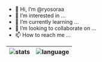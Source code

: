 - 👋 Hi, I’m @ryosoraa
- 👀 I’m interested in ...
- 🌱 I’m currently learning ...
- 💞️ I’m looking to collaborate on ...
- 📫 How to reach me ...

| ![stats](https://github-readme-stats.vercel.app/api?username=romysaputrasihananda&show_icons=true&theme=blue-green) | ![language](https://github-readme-stats.vercel.app/api/top-langs/?username=romysaputrasihananda&layout=compact&theme=blue-green&hide=angular,blade,css,html,sass,scss,smarty,ts) |
| ------------- | ------------- |

<!---
ryosoraa/ryosoraa is a ✨ special ✨ repository because its `README.md` (this file) appears on your GitHub profile.
You can click the Preview link to take a look at your changes.
--->

